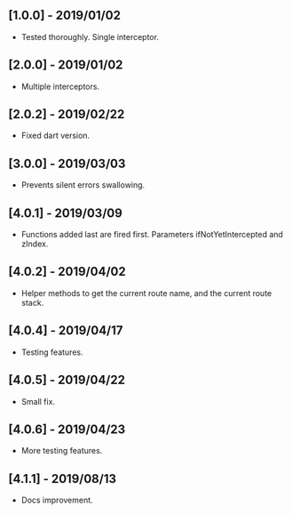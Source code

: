 ## [1.0.0] - 2019/01/02

* Tested thoroughly. Single interceptor.

## [2.0.0] - 2019/01/02

* Multiple interceptors.

## [2.0.2] - 2019/02/22

* Fixed dart version.

## [3.0.0] - 2019/03/03

* Prevents silent errors swallowing.

## [4.0.1] - 2019/03/09

* Functions added last are fired first. Parameters ifNotYetIntercepted and zIndex.

## [4.0.2] - 2019/04/02

* Helper methods to get the current route name, and the current route stack.

## [4.0.4] - 2019/04/17

* Testing features.

## [4.0.5] - 2019/04/22

* Small fix.

## [4.0.6] - 2019/04/23

* More testing features.

## [4.1.1] - 2019/08/13

* Docs improvement.
